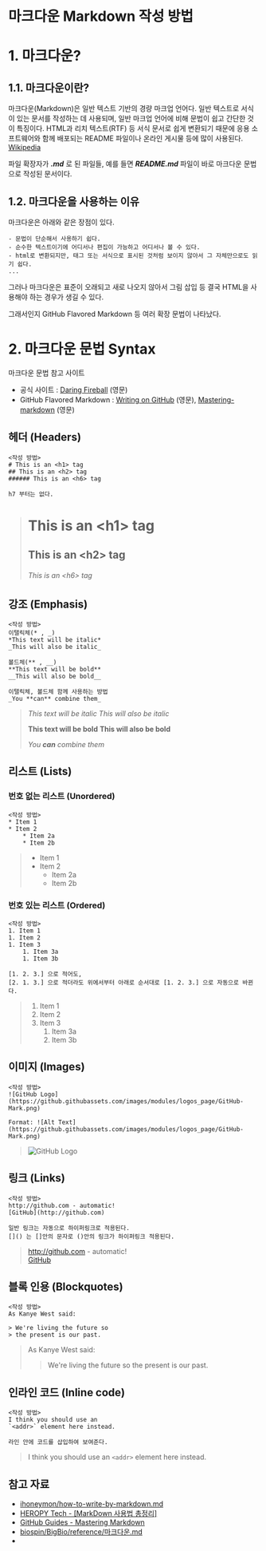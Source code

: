 # 마크다운 Markdown 작성 방법

# 1. 마크다운?

## 1.1. 마크다운이란?

마크다운(Markdown)은 일반 텍스트 기반의 경량 마크업 언어다. 일반 텍스트로 서식이 있는 문서를 작성하는 데 사용되며, 일반 마크업 언어에 비해 문법이 쉽고 간단한 것이 특징이다. HTML과 리치 텍스트(RTF) 등 서식 문서로 쉽게 변환되기 때문에 응용 소프트웨어와 함께 배포되는 README 파일이나 온라인 게시물 등에 많이 사용된다. [Wikipedia](https://ko.wikipedia.org/wiki/%EB%A7%88%ED%81%AC%EB%8B%A4%EC%9A%B4)

파일 확장자가 _**.md**_ 로 된 파일들, 예를 들면 _**README.md**_ 파일이 바로 마크다운 문법으로 작성된 문서이다.

## 1.2. 마크다운을 사용하는 이유
마크다운은 아래와 같은 장점이 있다.

    - 문법이 단순해서 사용하기 쉽다.
    - 순수한 텍스트이기에 어디서나 편집이 가능하고 어디서나 볼 수 있다.
    - html로 변환되지만, 태그 또는 서식으로 표시된 것처럼 보이지 않아서 그 자체만으로도 읽기 쉽다. 
    ...

그러나 마크다운은 표준이 오래되고 새로 나오지 않아서 그림 삽입 등 결국 HTML을 사용해야 하는 경우가 생길 수 있다.

그래서인지 GitHub Flavored Markdown 등 여러 확장 문법이 나타났다.

# 2. 마크다운 문법 Syntax
마크다운 문법 참고 사이트
- 공식 사이트 : [Daring Fireball](https://daringfireball.net/projects/markdown/syntax) (영문)
- GitHub Flavored Markdown : [Writing on GitHub](https://docs.github.com/en/github/writing-on-github) (영문), [Mastering-markdown](https://guides.github.com/features/mastering-markdown/index.html) (영문)


## 헤더 (Headers)

    <작성 방법>
    # This is an <h1> tag
    ## This is an <h2> tag
    ###### This is an <h6> tag
    
    h7 부터는 없다.

># This is an <h1\> tag
>## This is an <h2\> tag
>###### This is an <h6\> tag


## 강조 (Emphasis)
    <작성 방법>
    이탤릭체(* , _)
    *This text will be italic*
    _This will also be italic_
    
    볼드체(** , __)
    **This text will be bold**
    __This will also be bold__
    
    이탤릭체, 볼드체 함께 사용하는 방법
    _You **can** combine them_

>*This text will be italic*
>_This will also be italic_
>
>**This text will be bold**
>__This will also be bold__
>
>_You **can** combine them_

## 리스트 (Lists)

### 번호 없는 리스트 (Unordered)
    <작성 방법>
    * Item 1
    * Item 2
        * Item 2a
        * Item 2b

>* Item 1
>* Item 2
>    * Item 2a
>    * Item 2b

### 번호 있는 리스트 (Ordered)
    <작성 방법>
    1. Item 1
    1. Item 2
    1. Item 3
        1. Item 3a
        1. Item 3b
    
    [1. 2. 3.] 으로 적어도,
    [2. 1. 3.] 으로 적더라도 위에서부터 아래로 순서대로 [1. 2. 3.] 으로 자동으로 바뀐다.

>1. Item 1
>1. Item 2
>1. Item 3
>    1. Item 3a
>    1. Item 3b


## 이미지 (Images)
    <작성 방법>
    ![GitHub Logo](https://github.githubassets.com/images/modules/logos_page/GitHub-Mark.png)

    Format: ![Alt Text](https://github.githubassets.com/images/modules/logos_page/GitHub-Mark.png)

>![GitHub Logo](https://github.githubassets.com/images/modules/logos_page/GitHub-Mark.png)

## 링크 (Links)
    <작성 방법>
    http://github.com - automatic!
    [GitHub](http://github.com)
    
    일반 링크는 자동으로 하이퍼링크로 적용된다.
    []() 는 []안의 문자로 ()안의 링크가 하이퍼링크 적용된다.

>http://github.com - automatic!\
>[GitHub](http://github.com)

## 블록 인용 (Blockquotes)
    <작성 방법>
    As Kanye West said:

    > We're living the future so
    > the present is our past.
    
>As Kanye West said:
>> We're living the future so
>> the present is our past.

## 인라인 코드 (Inline code)
    <작성 방법>
    I think you should use an
    `<addr>` element here instead.
    
    라인 안에 코드를 삽입하여 보여준다.

>I think you should use an
>`<addr>` element here instead.


## 참고 자료
- [ihoneymon/how-to-write-by-markdown.md](https://gist.github.com/ihoneymon/652be052a0727ad59601)
- [HEROPY Tech - [MarkDown 사용법 총정리]](https://heropy.blog/2017/09/30/markdown/)
- [GitHub Guides - Mastering Markdown](https://guides.github.com/features/mastering-markdown/index.html)
- [biospin/BigBio/reference/마크다운.md](https://github.com/biospin/BigBio/blob/master/reference/%EB%A7%88%ED%81%AC%EB%8B%A4%EC%9A%B4.md)
- 